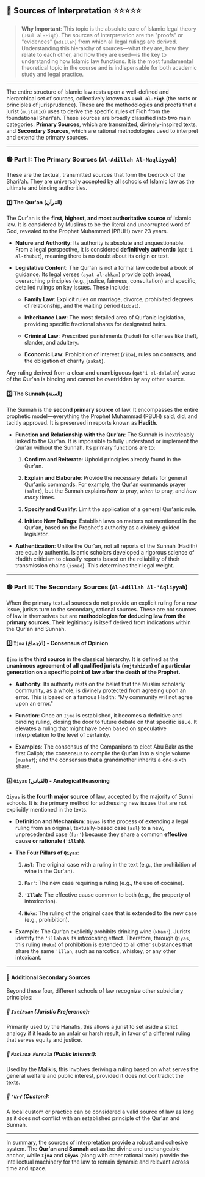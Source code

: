 ## 📌 Sources of Interpretation ⭐⭐⭐⭐⭐

>**Why Important**: This topic is the absolute core of Islamic legal theory (`Usul al-Fiqh`). The sources of interpretation are the "proofs" or "evidences" (`adillah`) from which all legal rulings are derived. Understanding this hierarchy of sources—what they are, how they relate to each other, and how they are used—is the key to understanding how Islamic law functions. It is the most fundamental theoretical topic in the course and is indispensable for both academic study and legal practice.

---

The entire structure of Islamic law rests upon a well-defined and hierarchical set of sources, collectively known as **`Usul al-Fiqh`** (the roots or principles of jurisprudence). These are the methodologies and proofs that a jurist (`mujtahid`) uses to derive the specific rules of Fiqh from the foundational Shari'ah. These sources are broadly classified into two main categories: **Primary Sources**, which are transmitted, divinely-inspired texts, and **Secondary Sources**, which are rational methodologies used to interpret and extend the primary sources.

---

### 🟢 Part I: The Primary Sources (`Al-Adillah Al-Naqliyyah`)

These are the textual, transmitted sources that form the bedrock of the Shari'ah. They are universally accepted by all schools of Islamic law as the ultimate and binding authorities.

#### 1️⃣ The Qur'an (القرآن)

The Qur'an is the **first, highest, and most authoritative source** of Islamic law. It is considered by Muslims to be the literal and uncorrupted word of God, revealed to the Prophet Muhammad (PBUH) over 23 years.

- **Nature and Authority**: Its authority is absolute and unquestionable. From a legal perspective, it is considered **definitively authentic** (`qat'i al-thubut`), meaning there is no doubt about its origin or text.
    
- **Legislative Content**: The Qur'an is not a formal law code but a book of guidance. Its legal verses (`ayat al-ahkam`) provide both broad, overarching principles (e.g., justice, fairness, consultation) and specific, detailed rulings on key issues. These include:
    
    - **Family Law**: Explicit rules on marriage, divorce, prohibited degrees of relationship, and the waiting period (`iddat`).
        
    - **Inheritance Law**: The most detailed area of Qur'anic legislation, providing specific fractional shares for designated heirs.
        
    - **Criminal Law**: Prescribed punishments (`hudud`) for offenses like theft, slander, and adultery.
        
    - **Economic Law**: Prohibition of interest (`riba`), rules on contracts, and the obligation of charity (`zakat`).
        

Any ruling derived from a clear and unambiguous (`qat'i al-dalalah`) verse of the Qur'an is binding and cannot be overridden by any other source.

#### 2️⃣ The Sunnah (السنة)

The Sunnah is the **second primary source** of law. It encompasses the entire prophetic model—everything the Prophet Muhammad (PBUH) said, did, and tacitly approved. It is preserved in reports known as **Hadith**.

- **Function and Relationship with the Qur'an**: The Sunnah is inextricably linked to the Qur'an. It is impossible to fully understand or implement the Qur'an without the Sunnah. Its primary functions are to:
    
    1. **Confirm and Reiterate**: Uphold principles already found in the Qur'an.
        
    2. **Explain and Elaborate**: Provide the necessary details for general Qur'anic commands. For example, the Qur'an commands prayer (`salat`), but the Sunnah explains _how_ to pray, _when_ to pray, and _how many_ times.
        
    3. **Specify and Qualify**: Limit the application of a general Qur'anic rule.
        
    4. **Initiate New Rulings**: Establish laws on matters not mentioned in the Qur'an, based on the Prophet's authority as a divinely-guided legislator.
        
- **Authentication**: Unlike the Qur'an, not all reports of the Sunnah (Hadith) are equally authentic. Islamic scholars developed a rigorous science of Hadith criticism to classify reports based on the reliability of their transmission chains (`isnad`). This determines their legal weight.
    

---

### 🟢 Part II: The Secondary Sources (`Al-Adillah Al-'Aqliyyah`)

When the primary textual sources do not provide an explicit ruling for a new issue, jurists turn to the secondary, rational sources. These are not sources of law in themselves but are **methodologies for deducing law from the primary sources**. Their legitimacy is itself derived from indications within the Qur'an and Sunnah.

#### 3️⃣ `Ijma` (الإجماع) - Consensus of Opinion

`Ijma` is the **third source** in the classical hierarchy. It is defined as the **unanimous agreement of all qualified jurists (`mujtahidun`) of a particular generation on a specific point of law after the death of the Prophet.**

- **Authority**: Its authority rests on the belief that the Muslim scholarly community, as a whole, is divinely protected from agreeing upon an error. This is based on a famous Hadith: "My community will not agree upon an error."
    
- **Function**: Once an `Ijma` is established, it becomes a definitive and binding ruling, closing the door to future debate on that specific issue. It elevates a ruling that might have been based on speculative interpretation to the level of certainty.
    
- **Examples**: The consensus of the Companions to elect Abu Bakr as the first Caliph; the consensus to compile the Qur'an into a single volume (`mushaf`); and the consensus that a grandmother inherits a one-sixth share.
    

#### 4️⃣ `Qiyas` (القياس) - Analogical Reasoning

`Qiyas` is the **fourth major source** of law, accepted by the majority of Sunni schools. It is the primary method for addressing new issues that are not explicitly mentioned in the texts.

- **Definition and Mechanism**: `Qiyas` is the process of extending a legal ruling from an original, textually-based case (`asl`) to a new, unprecedented case (`far'`) because they share a common **effective cause or rationale (`'illah`)**.
    
- **The Four Pillars of `Qiyas`**:
    
    1. **`Asl`**: The original case with a ruling in the text (e.g., the prohibition of wine in the Qur'an).
        
    2. **`Far'`**: The new case requiring a ruling (e.g., the use of cocaine).
        
    3. **`'Illah`**: The effective cause common to both (e.g., the property of intoxication).
        
    4. **`Hukm`**: The ruling of the original case that is extended to the new case (e.g., prohibition).
        
- **Example**: The Qur'an explicitly prohibits drinking wine (`khamr`). Jurists identify the `'illah` as its intoxicating effect. Therefore, through `Qiyas`, this ruling (`Hukm`) of prohibition is extended to all other substances that share the same `'illah`, such as narcotics, whiskey, or any other intoxicant.
    

---

#### 💠 Additional Secondary Sources

Beyond these four, different schools of law recognize other subsidiary principles:

##### 🔹 `Istihsan` (Juristic Preference): 
Primarily used by the Hanafis, this allows a jurist to set aside a strict analogy if it leads to an unfair or harsh result, in favor of a different ruling that serves equity and justice.
    
##### 🔹 `Maslaha Mursala` (Public Interest): 
Used by the Malikis, this involves deriving a ruling based on what serves the general welfare and public interest, provided it does not contradict the texts.
    
##### 🔹 `'Urf` (Custom): 
A local custom or practice can be considered a valid source of law as long as it does not conflict with an established principle of the Qur'an and Sunnah.
    
---
In summary, the sources of interpretation provide a robust and cohesive system. The **Qur'an and Sunnah** act as the divine and unchangeable anchor, while **`Ijma`** and **`Qiyas`** (along with other rational tools) provide the intellectual machinery for the law to remain dynamic and relevant across time and space.